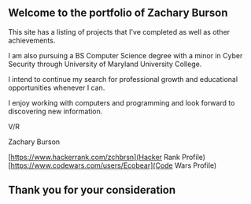 ## Welcome to the portfolio of Zachary Burson

This site has a listing of projects that I've completed as well as other achievements.

I am also pursuing a BS Computer Science degree with a minor in Cyber Security through University of Maryland University College.

I intend to continue my search for professional growth and educational opportunities whenever I can.

I enjoy working with computers and programming and look forward to discovering new information.

V/R

Zachary Burson

[https://www.hackerrank.com/zchbrsn](Hacker Rank Profile)
[https://www.codewars.com/users/Ecobear](Code Wars Profile)

## Thank you for your consideration
